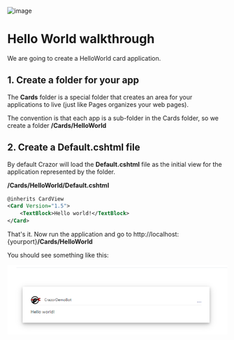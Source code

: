 

![image](https://user-images.githubusercontent.com/17789481/197238565-e3f895d0-6def-4d41-aba2-721d5432b1ef.png)


# Hello World walkthrough

We are going to create a HelloWorld card application.

## 1. Create a folder for your app

The **Cards** folder is a special folder that creates an area for your applications to live (just like Pages organizes your web pages). 

The convention is that each app is a sub-folder in the Cards folder, so we create a folder **/Cards/HelloWorld**

## 2. Create a Default.cshtml file

By default Crazor will load the **Default.cshtml** file as the initial view for the application represented by the folder.

**/Cards/HelloWorld/Default.cshtml**

```xml
@inherits CardView
<Card Version="1.5">
    <TextBlock>Hello world!</TextBlock>
</Card>
```

That's it.  Now run the application and go to http://localhost:{yourport}**/Cards/HelloWorld** 

You should see something like this:

![image-20221103115603471](assets/image-20221103115603471.png)

